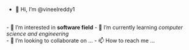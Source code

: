 - 👋 Hi, I’m @vineelreddy1
 <br>
- 👀 I’m interested in <b>software field</b>
- 🌱 I’m currently learning <i>computer science and engineering</i>
<br>
- 💞️ I’m looking to collaborate on ...
- 📫 How to reach me ...

<!---
vineelreddy1/vineelreddy1 is a ✨ special ✨ repository because its `README.md` (this file) appears on your GitHub profile.
You can click the Preview link to take a look at your changes.
--->
